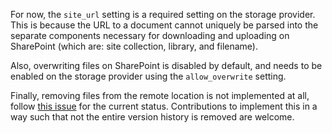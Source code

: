 For now, the `site_url` setting is a required setting on the storage provider.
This is because the URL to a document cannot uniquely be parsed into the separate components
necessary for downloading and uploading on SharePoint (which are: site collection, library, 
and filename).

Also, overwriting files on SharePoint is disabled by default, and needs to be enabled on the 
storage provider using the `allow_overwrite` setting.

Finally, removing files from the remote location is not implemented at all, follow
[this issue](https://github.com/Hugovdberg/snakemake-storage-plugin-sharepoint/issues/15) 
for the current status.
Contributions to implement this in a way such that not the entire version history is 
removed are welcome.
